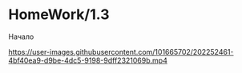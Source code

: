 # HomeWork/1.3
Начало


https://user-images.githubusercontent.com/101665702/202252461-4bf40ea9-d9be-4dc5-9198-9dff2321069b.mp4

